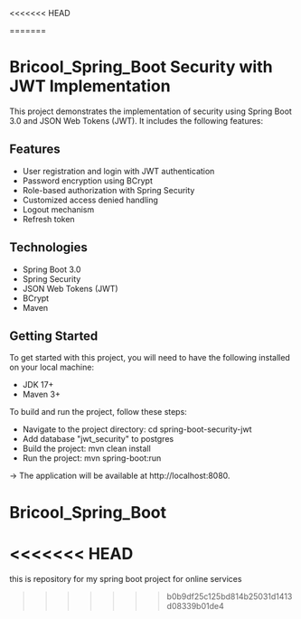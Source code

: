 <<<<<<< HEAD

=======
# Bricool_Spring_Boot Security with JWT Implementation
This project demonstrates the implementation of security using Spring Boot 3.0 and JSON Web Tokens (JWT). It includes the following features:

## Features
* User registration and login with JWT authentication
* Password encryption using BCrypt
* Role-based authorization with Spring Security
* Customized access denied handling
* Logout mechanism
* Refresh token

## Technologies
* Spring Boot 3.0
* Spring Security
* JSON Web Tokens (JWT)
* BCrypt
* Maven

## Getting Started
To get started with this project, you will need to have the following installed on your local machine:

* JDK 17+
* Maven 3+


To build and run the project, follow these steps:


* Navigate to the project directory: cd spring-boot-security-jwt
* Add database "jwt_security" to postgres
* Build the project: mvn clean install
* Run the project: mvn spring-boot:run

-> The application will be available at http://localhost:8080.
# Bricool_Spring_Boot
<<<<<<< HEAD
=======
this is  repository for my spring boot project for online services 
>>>>>>> b0b9df25c125bd814b25031d1413d08339b01de4

